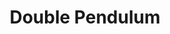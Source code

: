 ---
layout: post
title: "Double Pendulum"
description: "Visualizing chaos theory with pendulums"
href: "https://staplecactus764.github.io/double-pendulum/"
---